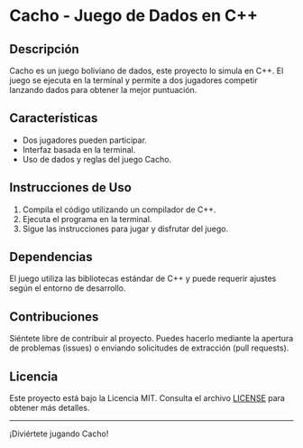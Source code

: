 # Cacho - Juego de Dados en C++

## Descripción
Cacho es un juego boliviano de dados, este proyecto lo simula en C++. El juego se ejecuta en la terminal y permite a dos jugadores competir lanzando dados para obtener la mejor puntuación.

## Características
- Dos jugadores pueden participar.
- Interfaz basada en la terminal.
- Uso de dados y reglas del juego Cacho.

## Instrucciones de Uso
1. Compila el código utilizando un compilador de C++.
2. Ejecuta el programa en la terminal.
3. Sigue las instrucciones para jugar y disfrutar del juego.

## Dependencias
El juego utiliza las bibliotecas estándar de C++ y puede requerir ajustes según el entorno de desarrollo.

## Contribuciones
Siéntete libre de contribuir al proyecto. Puedes hacerlo mediante la apertura de problemas (issues) o enviando solicitudes de extracción (pull requests).

## Licencia
Este proyecto está bajo la Licencia MIT. Consulta el archivo [LICENSE](LICENSE) para obtener más detalles.

---

¡Diviértete jugando Cacho!
